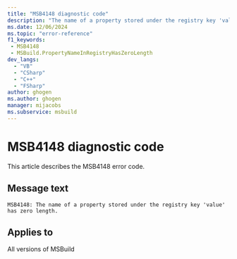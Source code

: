 ```yaml
---
title: "MSB4148 diagnostic code"
description: "The name of a property stored under the registry key 'value' has zero length."
ms.date: 12/06/2024
ms.topic: "error-reference"
f1_keywords:
 - MSB4148
 - MSBuild.PropertyNameInRegistryHasZeroLength
dev_langs:
  - "VB"
  - "CSharp"
  - "C++"
  - "FSharp"
author: ghogen
ms.author: ghogen
manager: mijacobs
ms.subservice: msbuild
---
```


# MSB4148 diagnostic code

<!-- :::ErrorDefinitionDescription::: -->
<!-- :::editable-content name="introDescription"::: -->
This article describes the MSB4148 error code.
<!-- :::editable-content-end::: -->

## Message text

```output
MSB4148: The name of a property stored under the registry key 'value' has zero length.
```

<!-- :::editable-content name="postOutputDescription"::: -->
<!--
{StrBegin="MSB4148: "}
-->
<!-- :::editable-content-end::: -->
<!-- :::ErrorDefinitionDescription-end::: -->

## Applies to

All versions of MSBuild
